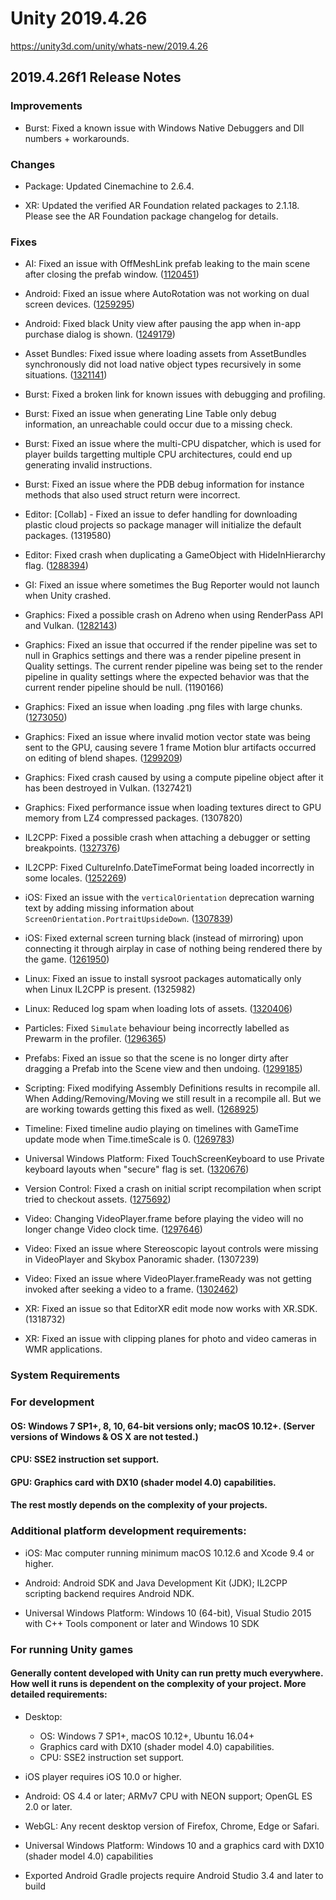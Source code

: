 # Unity 2019.4.26
https://unity3d.com/unity/whats-new/2019.4.26

## 2019.4.26f1 Release Notes


### Improvements
<ul>
<li>Burst: Fixed a known issue with Windows Native Debuggers and Dll numbers + workarounds.</li>
</ul>

### Changes
<ul>
<li><p>Package: Updated Cinemachine to 2.6.4.</p></li>
<li><p>XR: Updated the verified AR Foundation related packages to 2.1.18. Please see the AR Foundation package changelog for details.</p></li>
</ul>

### Fixes
<ul>
<li><p>AI: Fixed an issue with OffMeshLink prefab leaking to the main scene after closing the prefab window. (<a href="https://issuetracker.unity3d.com/issues/off-mesh-links-get-leaked-into-scene-view-when-editing-a-prefab-with-off-mesh-link-component">1120451</a>)</p></li>
<li><p>Android: Fixed an issue where AutoRotation was not working on dual screen devices. (<a href="https://issuetracker.unity3d.com/issues/android-screen-orientation-is-not-working-on-second-display-of-lg-v50-after-the-initial-screen-rotation">1259295</a>)</p></li>
<li><p>Android: Fixed black Unity view after pausing the app when in-app purchase dialog is shown. (<a href="https://issuetracker.unity3d.com/issues/android-black-screen-on-android-when-switching-app-during-in-app-purchase">1249179</a>)</p></li>
<li><p>Asset Bundles: Fixed issue where loading assets from AssetBundles synchronously did not load native object types recursively in some situations. (<a href="https://issuetracker.unity3d.com/issues/synchronous-asset-loading-does-not-correctly-load-preload-dependencies">1321141</a>)</p></li>
<li><p>Burst: Fixed a broken link for known issues with debugging and profiling.</p></li>
<li><p>Burst: Fixed an issue when generating Line Table only debug information, an unreachable could occur due to a missing check.</p></li>
<li><p>Burst: Fixed an issue where the multi-CPU dispatcher, which is used for player builds targetting multiple CPU architectures, could end up generating invalid instructions.</p></li>
<li><p>Burst: Fixed an issue where the PDB debug information for instance methods that also used struct return were incorrect.</p></li>
<li><p>Editor: [Collab] - Fixed an issue to defer handling for downloading plastic cloud projects so package manager will initialize the default packages. (1319580)</p></li>
<li><p>Editor: Fixed crash when duplicating a GameObject with HideInHierarchy flag. (<a href="https://issuetracker.unity3d.com/issues/crash-on-transform-setsiblingindexinternal-when-duplicating-or-copy-pasting-a-specific-gameobject">1288394</a>)</p></li>
<li><p>GI: Fixed an issue where sometimes the Bug Reporter would not launch when Unity crashed.</p></li>
<li><p>Graphics: Fixed a possible crash on Adreno when using RenderPass API and Vulkan. (<a href="https://issuetracker.unity3d.com/issues/android-vulkan-crash-on-adreno-devices-with-vulkan-when-using-subpass-data-from-previous-subpass">1282143</a>)</p></li>
<li><p>Graphics: Fixed an issue that occurred if the render pipeline was set to null in Graphics settings and there was a render pipeline present in Quality settings. The current render pipeline was being set to the render pipeline in quality settings where the expected behavior was that the current render pipeline should be null. (1190166)</p></li>
<li><p>Graphics: Fixed an issue when loading .png files with large chunks. (<a href="https://issuetracker.unity3d.com/issues/file-could-not-be-read-error-is-thrown-when-importing-a-png-that-has-xattr">1273050</a>)</p></li>
<li><p>Graphics: Fixed an issue where invalid motion vector state was being sent to the GPU, causing severe 1 frame Motion blur artifacts occurred on editing of blend shapes. (<a href="https://issuetracker.unity3d.com/issues/severe-visual-artifacts-when-adjusting-blendshapes-in-play-mode-with-skinned-motion-vectors">1299209</a>)</p></li>
<li><p>Graphics: Fixed crash caused by using a compute pipeline object after it has been destroyed in Vulkan. (1327421)</p></li>
<li><p>Graphics: Fixed performance issue when loading textures direct to GPU memory from LZ4 compressed packages. (1307820)</p></li>
<li><p>IL2CPP: Fixed a possible crash when attaching a debugger or setting breakpoints. (<a href="https://issuetracker.unity3d.com/issues/crash-when-attaching-script-debugging-process-to-device">1327376</a>)</p></li>
<li><p>IL2CPP: Fixed CultureInfo.DateTimeFormat being loaded incorrectly in some locales. (<a href="https://issuetracker.unity3d.com/issues/il2cpp-indexoutofrangeexception-is-thrown-when-using-system-dot-cultureinfo-with-thai-culture-in-il2cpp-build">1252269</a>)</p></li>
<li><p>iOS: Fixed an issue with the <code>verticalOrientation</code> deprecation warning text by adding missing information about <code>ScreenOrientation.PortraitUpsideDown</code>. (<a href="https://issuetracker.unity3d.com/issues/ios-verticalorientation-deprecation-warning-is-missing-information-about-screenorientation-dot-portraitupsidedown">1307839</a>)</p></li>
<li><p>iOS: Fixed external screen turning black (instead of mirroring) upon connecting it through airplay in case of nothing being rendered there by the game. (<a href="https://issuetracker.unity3d.com/issues/ios-black-screen-is-mirrored-when-using-airplay">1261950</a>)</p></li>
<li><p>Linux: Fixed an issue to install sysroot packages automatically only when Linux IL2CPP is present. (1325982)</p></li>
<li><p>Linux: Reduced log spam when loading lots of assets. (<a href="https://issuetracker.unity3d.com/issues/linux-platformimageforiconforextension-editor-log-spam-when-closing-the-editor-after-importing-a-project">1320406</a>)</p></li>
<li><p>Particles: Fixed <code>Simulate</code> behaviour being incorrectly labelled as Prewarm in the profiler. (<a href="https://issuetracker.unity3d.com/issues/particlesystem-dot-prewarm-is-caused-when-calling-particlesystem-dot-simulate-even-if-prewarm-option-is-disabled-on-the-particlesystem">1296365</a>)</p></li>
<li><p>Prefabs: Fixed an issue so that the scene is no longer dirty after dragging a Prefab into the Scene view and then undoing. (<a href="https://issuetracker.unity3d.com/issues/dragging-a-prefab-into-the-scene-view-and-undoing-the-action-does-not-undirty-the-scene">1299185</a>)</p></li>
<li><p>Scripting: Fixed modifying Assembly Definitions results in recompile all.<br> When Adding/Removing/Moving we still result in a recompile all. But we are working towards getting this fixed as well.
(<a href="https://issuetracker.unity3d.com/issues/asmdef-compilationpipeline-reimporting-asmdef-file-without-changes-does-not-respect-compilation-dependencies">1268925</a>)</p></li>
<li><p>Timeline: Fixed timeline audio playing on timelines with GameTime update mode when Time.timeScale is 0. (<a href="https://issuetracker.unity3d.com/issues/timeline-audio-is-not-paused-when-setting-audiolistener-dot-pause-to-true">1269783</a>)</p></li>
<li><p>Universal Windows Platform: Fixed TouchScreenKeyboard to use Private keyboard layouts when "secure" flag is set. (<a href="https://issuetracker.unity3d.com/issues/uwp-touchscreenkeyboard-shows-word-suggestions-for-password-and-other-secure-input-fields">1320676</a>)</p></li>
<li><p>Version Control: Fixed a crash on initial script recompilation when script tried to checkout assets. (<a href="https://issuetracker.unity3d.com/issues/crash-on-vccache-getentry-when-opening-project">1275692</a>)</p></li>
<li><p>Video: Changing VideoPlayer.frame before playing the video will no longer change Video clock time. (<a href="https://issuetracker.unity3d.com/issues/changing-videoplayer-dot-frame-before-playing-the-video-does-not-change-video-clock-time">1297646</a>)</p></li>
<li><p>Video: Fixed an issue where Stereoscopic layout controls were missing in VideoPlayer and Skybox Panoramic shader. (1307239)</p></li>
<li><p>Video: Fixed an issue where VideoPlayer.frameReady was not getting invoked after seeking a video to a frame. (<a href="https://issuetracker.unity3d.com/issues/videoplayer-dot-frameready-does-not-get-invoked-after-seeking-a-video-to-a-frame">1302462</a>)</p></li>
<li><p>XR: Fixed an issue so that EditorXR edit mode now works with XR.SDK. (1318732)</p></li>
<li><p>XR: Fixed an issue with clipping planes for photo and video cameras in WMR applications.</p></li>
</ul>

### System Requirements

### For development

#### OS: Windows 7 SP1+, 8, 10, 64-bit versions only; macOS 10.12+. (Server versions of Windows & OS X are not tested.)

#### CPU: SSE2 instruction set support.

#### GPU: Graphics card with DX10 (shader model 4.0) capabilities.

#### The rest mostly depends on the complexity of your projects.

### Additional platform development requirements:
<ul>
<li><p>iOS: Mac computer running minimum macOS 10.12.6 and Xcode 9.4 or higher.</p></li>
<li><p>Android: Android SDK and Java Development Kit (JDK); IL2CPP scripting backend requires Android NDK.</p></li>
<li><p>Universal Windows Platform: Windows 10 (64-bit), Visual Studio 2015 with C++ Tools component or later and Windows 10 SDK</p></li>
</ul>

### For running Unity games

#### Generally content developed with Unity can run pretty much everywhere. How well it runs is dependent on the complexity of your project. More detailed requirements:
<ul>
<li><p>Desktop:</p> 
<ul>
<li>OS: Windows 7 SP1+, macOS 10.12+, Ubuntu 16.04+</li>
<li>Graphics card with DX10 (shader model 4.0) capabilities.</li>
<li>CPU: SSE2 instruction set support.</li>
</ul></li>
<li><p>iOS player requires iOS 10.0 or higher.</p></li>
<li><p>Android: OS 4.4 or later; ARMv7 CPU with NEON support; OpenGL ES 2.0 or later.</p></li>
<li><p>WebGL: Any recent desktop version of Firefox, Chrome, Edge or Safari.</p></li>
<li><p>Universal Windows Platform: Windows 10 and a graphics card with DX10 (shader model 4.0) capabilities</p></li>
<li><p>Exported Android Gradle projects require Android Studio 3.4 and later to build</p></li>
</ul>
